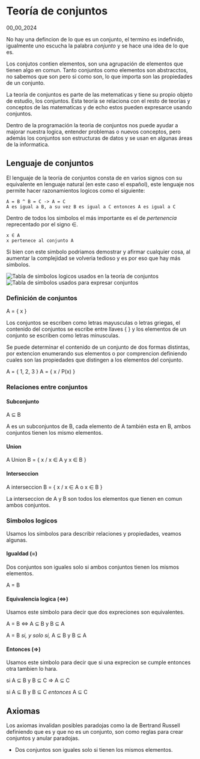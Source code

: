 # Teoría de conjuntos
00_00_2024

No hay una defincion de lo que es un conjunto, el termino es indefinido, igualmente uno escucha la palabra *conjunto* y se hace una idea de lo que es. 

Los conjutos contien elementos, son una agrupación de elementos que tienen algo en comun. Tanto conjuntos como elementos son abstracctos, no sabemos que son pero si como son, lo que importa son las propiedades de un conjunto.

La teoría de conjuntos es parte de las metematicas y tiene su propio objeto de estudio, los conjuntos. Esta teoría se relaciona con el resto de teorías y conceptos de las matematicas y de echo estos pueden expresarce usando conjuntos.

Dentro de la programación la teoria de conjuntos nos puede ayudar a majorar nuestra logica, entender problemas o nuevos conceptos, pero además los conjuntos son estructuras de datos y se usan en algunas áreas de la informatica.

## Lenguaje de conjuntos

El lenguaje de la teoría de conjuntos consta de en varios signos con su equivalente en lenguaje natural (en este caso el español), este lenguaje nos permite hacer razonamientos logicos como el siguiente:

	A = B ^ B = C -> A = C
	A es igual a B, a su vez B es igual a C entonces A es igual a C

Dentro de todos los simbolos el más importante es el de *pertenencia* reprecentado por el signo ∈.

	x ∈ A
	x pertenece al conjunto A

Si bien con este simbolo podriamos demostrar y afirmar cualquier cosa, al aumentar la complejidad se volveria tedioso y es por eso que hay más simbolos.

![Tabla de simbolos logicos usados en la teoría de conjuntos]()
![Tabla de simbolos usados para expresar conjuntos]()

### Definición de conjuntos

A = { x }

Los conjuntos se escriben como letras mayusculas o letras griegas, el contenido del conjuntos se escribe entre llaves { } y los elementos de un conjunto se escriben como letras minusculas.

Se puede determinar el contenido de un conjunto de dos formas distintas, por extencion enumerando sus elementos o por comprencion definiendo cuales son las propiedades que distingen a los elementos del conjunto.

A = { 1, 2, 3 }
A = { x / P(x) }  

### Relaciones entre conjuntos

#### Subconjunto

A ⊆ B

A es un subconjuntos de B, cada elemento de A también esta en B, ambos conjuntos tienen los mismo elementos.

#### Union

A Union B = { x / x ∈ A y x ∈ B }

#### Interseccion

A interseccion B = { x / x ∈ A o x ∈ B }

La interseccion de A y B son todos los elementos que tienen en comun ambos conjuntos.

### Simbolos logicos

Usamos los simbolos para describir relaciones y propiedades, veamos algunas.

#### Igualdad (=)

Dos conjuntos son iguales solo si ambos conjuntos tienen los mismos elementos.

A = B

#### Equivalencia logica (<=>)

Usamos este simbolo para decir que dos expreciones son equivalentes.

A = B <=> A ⊆ B y B ⊆ A

A = B *si, y solo si,* A ⊆ B y B ⊆ A

#### Entonces (=>)

Usamos este simbolo para decir que si una exprecion se cumple entonces otra tambien lo hara.

si A ⊆ B y B ⊆ C => A ⊆ C

si A ⊆ B y B ⊆ C *entonces* A ⊆ C

## Axiomas

Los axiomas invalidan posibles paradojas como la de Bertrand Russell definiendo que es y que no es un conjunto, son como reglas para crear conjuntos y anular paradojas.

* Dos conjuntos son iguales solo si tienen los mismos elementos.

